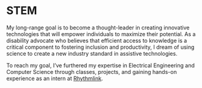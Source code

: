 # STEM

My long-range goal is to become a thought-leader in creating innovative technologies that will empower individuals to maximize their potential. As a disability advocate who believes that efficient access to knowledge is a critical component to fostering inclusion and productivity, I dream of using science to create a new industry standard in assistive technologies. 

To reach my goal, I’ve furthered my expertise in Electrical Engineering and Computer Science through classes, projects, and gaining hands-on experience as an intern at [Rhythmlink](https://rhythmlink.com/).